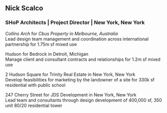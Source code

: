 ## Nick Scalco

### SHoP Architects | Project Director | New York, New York

*Collins Arch* for *Cbus Property* in *Melbourne, Australia*\
Lead design team management and coordination across international partnership for 1.75m sf mixed use

Hudson for Bedrock in Detroit, Michigan\
Manage client and consultant contracts and relationships for 1.2m sf mixed use

2 Hudson Square for Trinity Real Estate in New York, New York\
Develop feasibilities for marketing by the landowner of a site for 330k sf residential with public school

247 Cherry Street for JDS Development in New York, New York\
Lead team and consultants through design development of 400,000 sf, 350 unit 80/20 residential tower